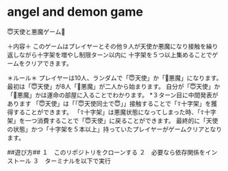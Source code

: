 # angel and demon game

😇天使と悪魔ゲーム👿

＋内容＋
このゲームはプレイヤーとその他９人が天使か悪魔になり接触を繰り返しながら十字架を増やし制限ターン以内に
十字架を５つ以上集めることでゲームをクリアできます。

＊ルール＊
プレイヤーは10人、ランダムで「😇天使」か「👿悪魔」になります。
最初は「😇天使」が8人「👿悪魔」が二人から始まります。
自分が「😇天使」か「👿悪魔」かは運命の部屋に入ることでわかります。
*３ターン目に中間発表があります
「😇天使」は「「😇天使同士で😇」」接触することで「☦️十字架」を獲得することができます。
「☦️十字架」は悪魔状態になってしまった時、「☦️十字架」を一つ消費することで「😇天使」に戻ることができます。
最終的に「天使の状態」かつ「十字架を５本以上」持っていたプレイヤーがゲームクリアとなります。

##遊び方##
１　このリポジトリをクローンする
２　必要なら依存関係をインストール
３　ターミナルを以下で実行